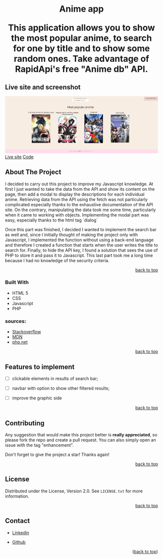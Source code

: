   <a  name="readme-top"></a>

<h1  align="center">Anime app</div>

<p  align="center">
This application allows you to show the most popular anime, to search for one by title and to show some random ones. Take advantage of RapidApi's free "Anime db" API.<p>

## Live site and screenshot

![screenshot app](/screen1.png "anime app")
<a  href="http://anime-db.epizy.com/?i=1">Live site</a>
[Code](https://github.com/bubu2323/anime-db)

## About The Project

<p>I decided to carry out this project to improve my Javascript knowledge.
At first I just wanted to take the data from the API and show its content on the page, then add a modal to display the descriptions for each individual anime.
Retrieving data from the API using the fetch was not particularly complicated especially thanks to the exhaustive documentation of the API site. On the contrary, manipulating the data took me some time, particularly when it came to working with objects.
Implementing the modal part was easy, especially thanks to the html tag  `dialog`

Once this part was finished, I decided I wanted to implement the search bar as well and, since I initially thought of making the project only with Javascript, I implemented the function without using a back-end language and therefore I created a function that starts when the user writes the title to search for.
Finally, to hide the API key, I found a solution that sees the use of PHP to store it and pass it to Javascript. This last part took me a long time because I had no knowledge of the security criteria.</p>

<p  align="right"><a  href="#readme-top">back to top</a></p>

### Built With

- HTML 5
- CSS
- Javascript
- PHP

### sources:

- [Stackoverflow](https://stackoverflow.com)
- [MDN](https://developer.mozilla.org/en-US/)
- [php.net](https://www.php.net)

<p  align="right"><a  href="#readme-top">back to top</a></p>

## Features to implement

- [ ] clickable elements in results of search bar;
- [ ] navbar with option to show other filtered results;

- [ ] improve the graphic side
<p  align="right"><a  href="#readme-top">back to top</a></p>

<!-- CONTRIBUTING -->

## Contributing

Any suggestion that would make this project better is **really appreciated**, so please fork the repo and create a pull request. You can also simply open an issue with the tag "enhancement".

Don't forget to give the project a star! Thanks again!

<p  align="right"><a  href="#readme-top">back to top</a></p>

## License

Distributed under the License, Version 2.0. See `LICENSE.txt` for more information.

<p  align="right"><a  href="#readme-top">back to top</a></p>


<!-- CONTACT -->

## Contact

- [Linkedin](https://www.linkedin.com/in/carolina-tronci-a88970202)

- [Github](https://github.com/bubu2323/)

<p  align="right">(<a  href="#readme-top">back to top</a>)</p>
